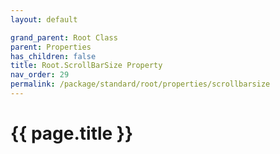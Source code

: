 ```yaml
---
layout: default

grand_parent: Root Class
parent: Properties
has_children: false
title: Root.ScrollBarSize Property
nav_order: 29
permalink: /package/standard/root/properties/scrollbarsize
---
```

# {{ page.title }}
